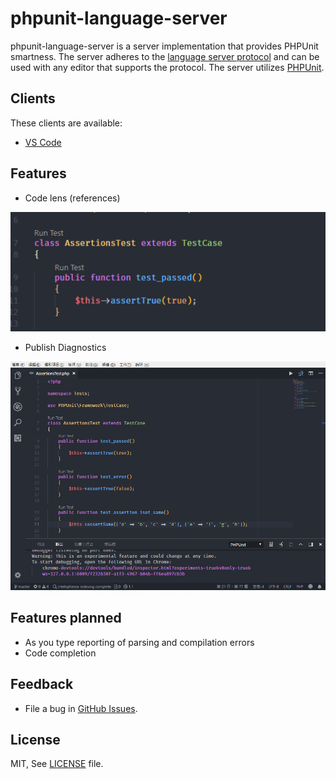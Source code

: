 phpunit-language-server
=====================

phpunit-language-server is a server implementation that provides PHPUnit smartness.
The server adheres to the [language server protocol](https://github.com/Microsoft/language-server-protocol)
and can be used with any editor that supports the protocol. The server utilizes [PHPUnit](https://phpunit.de).

Clients
--------------

These clients are available:
* [VS Code](https://marketplace.visualstudio.com/items?temName=recca0120.vscode-phpunit)

Features
--------------
* Code lens (references)

![CodeLens](screenshots/codelens.png)

* Publish Diagnostics

![Publish Diagnostics](screenshots/diagnostic.gif)


Features planned
--------------
* As you type reporting of parsing and compilation errors
* Code completion

Feedback
---------
* File a bug in [GitHub Issues](https://github.com/recca0120/phpunit-language-server/issues).

License
-------
MIT, See [LICENSE](LICENSE.txt) file.